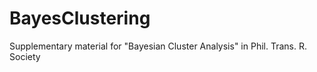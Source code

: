 # BayesClustering
Supplementary material for "Bayesian Cluster Analysis" in Phil. Trans. R. Society
